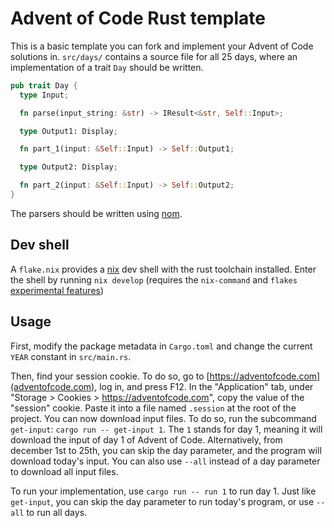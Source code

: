 # Advent of Code Rust template

This is a basic template you can fork and implement your Advent of Code solutions in. `src/days/` contains a source file for all 25 days, where an implementation of a trait `Day` should be written.

```rust
pub trait Day {
  type Input;

  fn parse(input_string: &str) -> IResult<&str, Self::Input>;

  type Output1: Display;

  fn part_1(input: &Self::Input) -> Self::Output1;

  type Output2: Display;

  fn part_2(input: &Self::Input) -> Self::Output2;
}
```

The parsers should be written using [nom](https://docs.rs/nom/latest/nom/).

## Dev shell

A `flake.nix` provides a [nix](https://nixos.org/) dev shell with the rust toolchain installed.
Enter the shell by running `nix develop` (requires the `nix-command` and `flakes`
[experimental features](https://nixos.wiki/wiki/Flakes))

## Usage

First, modify the package metadata in `Cargo.toml` and change the current `YEAR` constant in `src/main.rs`.

Then, find your session cookie. To do so, go to [https://adventofcode.com](adventofcode.com), log in, and press F12. In the "Application" tab, under "Storage > Cookies > https://adventofcode.com", copy the value of the "session" cookie. Paste it into a file named `.session` at the root of the project. You can now download input files. To do so, run the subcommand `get-input`: `cargo run -- get-input 1`. The `1` stands for day 1, meaning it will download the input of day 1 of Advent of Code. Alternatively, from december 1st to 25th, you can skip the day parameter, and the program will download today's input. You can also use `--all` instead of a day parameter to download all input files.

To run your implementation, use `cargo run -- run 1` to run day 1. Just like `get-input`, you can skip the day parameter to run today's program, or use `--all` to run all days.
